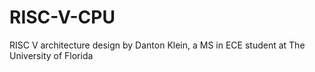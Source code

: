 # RISC-V-CPU
RISC V architecture design by Danton Klein, a MS in ECE student at The University of Florida
